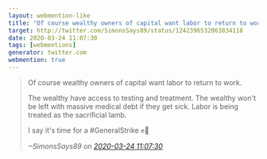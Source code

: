 ```yaml
---
layout: webmention-like
title: "Of course wealthy owners of capital want labor to return to work. The wealthy have access to testing and treatment.The wealthy won&#x27;t be left with massive medical debt if they get sick. Labor is being treated as the sacrificial lamb.I say it&#x27;s time for a #GeneralStrike ✊🌹"
target: http://twitter.com/SimonsSays89/status/1242396532063834118
date: 2020-03-24 11:07:30
tags: [webmentions]
generator: twitter.com
webmention: true
---
```




<blockquote class="external-citation">
  <p>
    Of course wealthy owners of capital want labor to return to work. 

The wealthy have access to testing and treatment.
The wealthy won&#x27;t be left with massive medical debt if they get sick. 
Labor is being treated as the sacrificial lamb.

I say it&#x27;s time for a #GeneralStrike ✊🌹
  </p>
  <cite>‒<span class="p-author p-name">SimonsSays89</span>
    on
    <a href="http://twitter.com/SimonsSays89/status/1242396532063834118" rel="external nofollow" target="_blank">2020-03-24 11:07:30</a>
  </cite>
</blockquote>



